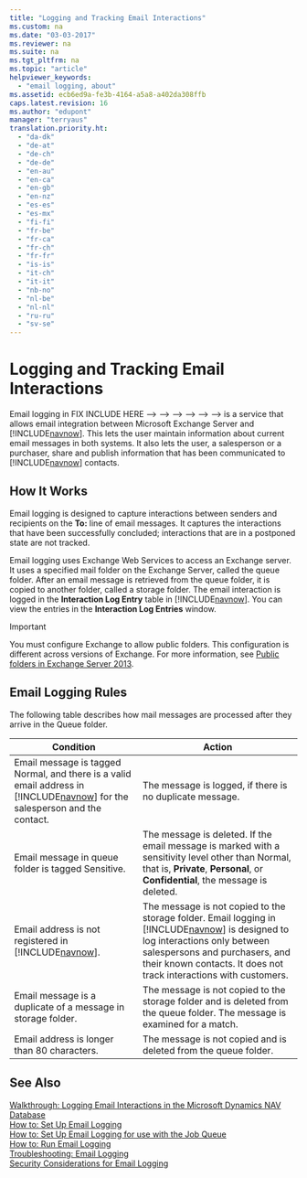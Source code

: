 ```yaml
---
title: "Logging and Tracking Email Interactions"
ms.custom: na
ms.date: "03-03-2017"
ms.reviewer: na
ms.suite: na
ms.tgt_pltfrm: na
ms.topic: "article"
helpviewer_keywords: 
  - "email logging, about"
ms.assetid: ecb6ed9a-fe3b-4164-a5a8-a402da308ffb
caps.latest.revision: 16
ms.author: "edupont"
manager: "terryaus"
translation.priority.ht: 
  - "da-dk"
  - "de-at"
  - "de-ch"
  - "de-de"
  - "en-au"
  - "en-ca"
  - "en-gb"
  - "en-nz"
  - "es-es"
  - "es-mx"
  - "fi-fi"
  - "fr-be"
  - "fr-ca"
  - "fr-ch"
  - "fr-fr"
  - "is-is"
  - "it-ch"
  - "it-it"
  - "nb-no"
  - "nl-be"
  - "nl-nl"
  - "ru-ru"
  - "sv-se"
---
```

# Logging and Tracking Email Interactions
Email logging in FIX INCLUDE HERE<!--FIX INCLUDE HERE<!--FIX INCLUDE HERE<!--FIX INCLUDE HERE<!--FIX INCLUDE HERE<!--FIX INCLUDE HERE<!--FIX INCLUDE HERE<!--[!INCLUDE[navnow](../../ApplicationDesign/includes/navnow_md.md)] --> --> --> --> --> --> --> is a service that allows email integration between Microsoft Exchange Server and [!INCLUDE[navnow](../../ApplicationDesign/includes/navnow_md.md)]. This lets the user maintain information about current email messages in both systems. It also lets the user, a salesperson or a purchaser, share and publish information that has been communicated to [!INCLUDE[navnow](../../ApplicationDesign/includes/navnow_md.md)] contacts.  
  
## How It Works  
 Email logging is designed to capture interactions between senders and recipients on the **To:** line of email messages. It captures the interactions that have been successfully concluded; interactions that are in a postponed state are not tracked.  
  
 Email logging uses Exchange Web Services to access an Exchange server. It uses a specified mail folder on the Exchange Server, called the queue folder. After an email message is retrieved from the queue folder, it is copied to another folder, called a storage folder. The email interaction is logged in the **Interaction Log Entry** table in [!INCLUDE[navnow](../../ApplicationDesign/includes/navnow_md.md)]. You can view the entries in the **Interaction Log Entries** window.  
  
> [!IMPORTANT]  
>  You must configure Exchange to allow public folders. This configuration is different across versions of Exchange. For more information, see [Public folders in Exchange Server 2013](http://go.microsoft.com/fwlink/?LinkId=526140).  
  
## Email Logging Rules  
 The following table describes how mail messages are processed after they arrive in the Queue folder.  
  
|Condition|Action|  
|---------------|------------|  
|Email message is tagged Normal, and there is a valid email address in [!INCLUDE[navnow](../../ApplicationDesign/includes/navnow_md.md)] for the salesperson and the contact.|The message is logged, if there is no duplicate message.|  
|Email message in queue folder is tagged Sensitive.|The message is deleted. If the email message is marked with a sensitivity level other than Normal, that is, **Private**, **Personal**, or **Confidential**, the message is deleted.|  
|Email address is not registered in [!INCLUDE[navnow](../../ApplicationDesign/includes/navnow_md.md)].|The message is not copied to the storage folder. Email logging in [!INCLUDE[navnow](../../ApplicationDesign/includes/navnow_md.md)] is designed to log interactions only between salespersons and purchasers, and their known contacts. It does not track interactions with customers.|  
|Email message is a duplicate of a message in storage folder.|The message is not copied to the storage folder and is deleted from the queue folder. The message is examined for a match.|  
|Email address is longer than 80 characters.|The message is not copied and is deleted from the queue folder.|  
  
## See Also  
 [Walkthrough: Logging Email Interactions in the Microsoft Dynamics NAV Database](../../BusinessFunctionality/LoggingAndTrackingEmailInteractions/walkthrough-logging-email-interactions-in-the-microsoft-dynamics-nav-database.md)   
 [How to: Set Up Email Logging](../../BusinessFunctionality/LoggingAndTrackingEmailInteractions/how-to-set-up-email-logging.md)   
 [How to: Set Up Email Logging for use with the Job Queue](../../BusinessFunctionality/LoggingAndTrackingEmailInteractions/how-to-set-up-email-logging-for-use-with-the-job-queue.md)   
 [How to: Run Email Logging](../../BusinessFunctionality/LoggingAndTrackingEmailInteractions/how-to-run-email-logging.md)   
 [Troubleshooting: Email Logging](../../BusinessFunctionality/LoggingAndTrackingEmailInteractions/troubleshooting-email-logging.md)   
 [Security Considerations for Email Logging](../../BusinessFunctionality/LoggingAndTrackingEmailInteractions/security-considerations-for-email-logging.md)